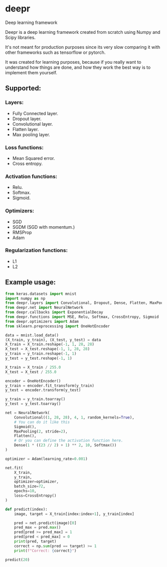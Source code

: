 # deepr

Deep learning framework

Deepr is a deep learning framework created from scratch using Numpy and Scipy libraries.

It's not meant for production purposes since its very slow comparing it with other frameworks such as
tensorflow or pytorch.

It was created for learning purposes, because if you really want to understand how things are done, and how they work
the best way is to implement them yourself.

## Supported:

### Layers:

- Fully Connected layer.
- Dropout layer.
- Convolutional layer.
- Flatten layer.
- Max pooling layer.

### Loss functions:

- Mean Squared error.
- Cross entropy.

### Activation functions:

- Relu.
- Softmax.
- Sigmoid.

### Optimizers:

- SGD
- SGDM (SGD with momentum.)
- RMSProp
- Adam

### Regularization functions:

- L1
- L2

## Example usage:

```python
from keras.datasets import mnist
import numpy as np
from deepr.layers import Convolutional, Dropout, Dense, Flatten, MaxPooling
from deepr.net import NeuralNetwork
from deepr.callbacks import ExponentialDecay
from deepr.functions import MSE, Relu, Softmax, CrossEntropy, Sigmoid
from deepr.optimizers import Adam
from sklearn.preprocessing import OneHotEncoder

data = mnist.load_data()
(X_train, y_train), (X_test, y_test) = data
X_train = X_train.reshape(-1, 1, 28, 28)
X_test = X_test.reshape(-1, 1, 28, 28)
y_train = y_train.reshape(-1, 1)
y_test = y_test.reshape(-1, 1)

X_train = X_train / 255.0
X_test = X_test / 255.0

encoder = OneHotEncoder()
y_train = encoder.fit_transform(y_train)
y_test = encoder.transform(y_test)

y_train = y_train.toarray()
y_test = y_test.toarray()

net = NeuralNetwork(
    Convolutional((1, 28, 28), 4, 1, random_kernels=True),
    # You can do it like this
    Sigmoid(),
    MaxPooling(2, stride=2),
    Flatten(),
    # Or you can define the activation function here.
    Dense(1 * ((23 // 2) + 1) ** 2, 10, Softmax())
)

optimizer = Adam(learning_rate=0.001)

net.fit(
    X_train,
    y_train,
    optimizer=optimizer,
    batch_size=72,
    epochs=10,
    loss=CrossEntropy()
)

def predict(index):
    image, target = X_train[index:index+1], y_train[index]

    pred = net.predict(image)[0]
    pred_max = pred.max()
    pred[pred >= pred_max] = 1
    pred[pred < pred_max] = 0
    print(pred, target)
    correct = np.sum(pred == target) >= 1
    print(f"Correct: {correct}")

predict(20)
```
